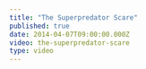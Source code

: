 ```yaml
---
title: "The Superpredator Scare"
published: true
date: 2014-04-07T09:00:00.000Z
video: the-superpredator-scare
type: video
---
```

